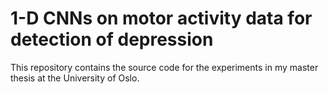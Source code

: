 # 1-D CNNs on motor activity data for detection of depression

This repository contains the source code for the experiments in my master thesis at the University of Oslo.
